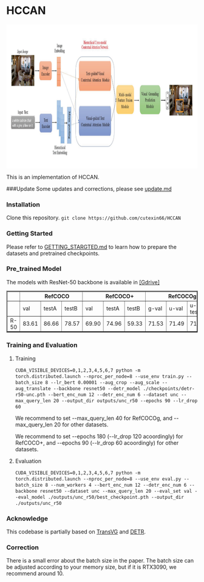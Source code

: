 # HCCAN
<p align="center"> <img src='docs/HCCAN.png' align="center" height="380px"> </p>

This is an implementation of HCCAN.

###Update
Some updates and corrections, please see [update.md](update/update.md)
    

### Installation
Clone this repository.
    ```
    git clone https://github.com/cutexin66/HCCAN
    ```



### Getting Started

Please refer to [GETTING_STARGTED.md](docs/GETTING_STARTED.md) to learn how to prepare the datasets and pretrained checkpoints.

### Pre_trained Model 

The models with ResNet-50 backbone is available in [[Gdrive]](https://drive.google.com/drive/folders/1kj-ySKSjUHfBKUywmkS8tkbXidbteOlz?usp=share_link)

<table border="2">
    <thead>
        <tr>
            <th colspan=1> </th>
            <th colspan=3> &nbsp&nbsp&nbsp&nbsp&nbsp&nbsp&nbsp RefCOCO </th>
            <th colspan=3> &nbsp&nbsp&nbsp&nbsp&nbsp&nbsp&nbsp RefCOCO+</th>
            <th colspan=3> &nbsp&nbsp&nbsp&nbsp&nbsp&nbsp&nbsp RefCOCOg</th>
            <th colspan=2> Flickr30k</th>
        </tr>
    </thead>
    <tbody>
    <tr>    
            <td> </td>
            <td>val</td>
            <td>testA</td>
            <td>testB</td>
            <td>val</td>
            <td>testA</td>
            <td>testB</td>
            <td>g-val</td>
            <td>u-val</td>
            <td>u-test</td>
            <td>test</td>
        </tr>
    </tbody>
    <tbody>
    <tr>
            <td> R-50 </td>
            <td>83.61</td>
            <td>86.66</td>
            <td>78.57</td>
            <td>69.90</td>
            <td>74.96</td>
            <td>59.33</td>
            <td>71.53</td>
            <td>71.49</td>
            <td>71.84</td>
            <td>79.47</td>            
        </tr>
    </tbody>
</table>


### Training and Evaluation

1.  Training
    ```
    CUDA_VISIBLE_DEVICES=0,1,2,3,4,5,6,7 python -m torch.distributed.launch --nproc_per_node=8 --use_env train.py --batch_size 8 --lr_bert 0.00001 --aug_crop --aug_scale --aug_translate --backbone resnet50 --detr_model ./checkpoints/detr-r50-unc.pth --bert_enc_num 12 --detr_enc_num 6 --dataset unc --max_query_len 20 --output_dir outputs/unc_r50 --epochs 90 --lr_drop 60
    ```

    We recommend to set --max_query_len 40 for RefCOCOg, and --max_query_len 20 for other datasets. 
    
    We recommend to set --epochs 180 (--lr_drop 120 acoordingly) for RefCOCO+, and --epochs 90 (--lr_drop 60 acoordingly) for other datasets. 

2.  Evaluation
    ```
    CUDA_VISIBLE_DEVICES=0,1,2,3,4,5,6,7 python -m torch.distributed.launch --nproc_per_node=8 --use_env eval.py --batch_size 8 --num_workers 4 --bert_enc_num 12 --detr_enc_num 6 --backbone resnet50 --dataset unc --max_query_len 20 --eval_set val --eval_model ./outputs/unc_r50/best_checkpoint.pth --output_dir ./outputs/unc_r50
    ```

### Acknowledge
This codebase is partially based on [TransVG](https://github.com/djiajunustc/TransVG) and [DETR](https://github.com/facebookresearch/detr).

### Correction
There is a small error about the batch size in the paper. The batch size can be adjusted according to your memory size, but if it is RTX3090, we recommend around 10.
